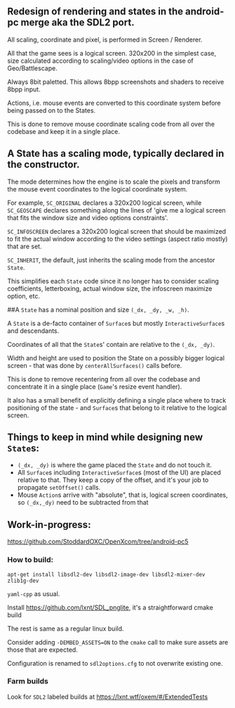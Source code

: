 ## Redesign of rendering and states in the android-pc merge aka the SDL2 port.


All scaling, coordinate and pixel, is performed in Screen / Renderer.

All that the game sees is a logical screen. 320x200 in the simplest case,
size calculated according to scaling/video options in the case of Geo/Battlescape.

Always 8bit paletted. This allows 8bpp screenshots and shaders to receive 8bpp input.

Actions, i.e. mouse events are converted to this coordinate system before
being passed on to the States.

This is done to remove mouse coordinate scaling code from all over the codebase
and keep it in a single place.



## A State has a scaling mode, typically declared in the constructor.



The mode determines how the engine is to scale the pixels and transform the mouse event
coordinates to the logical coordinate system.

For example, `SC_ORIGINAL` declares a 320x200 logical screen, while `SC_GEOSCAPE` declares
something along the lines of 'give me a logical screen that fits the window size and video
options constraints'.

`SC_INFOSCREEN` declares a 320x200 logical screen that should be maximized
to fit the actual window according to the video settings (aspect ratio mostly) that are set.

`SC_INHERIT`, the default, just inherits the scaling mode from the ancestor `State`.

This simplifies each `State` code since it no longer has to consider scaling coefficients,
letterboxing, actual window size, the infoscreen maximize option, etc.



##A `State` has a nominal position and size `(_dx, _dy, _w, _h)`.


A `State` is a de-facto container of `Surface`s but mostly `InteractiveSurface`s
and descendants.

Coordinates of all that the `State`s' contain are relative to the `(_dx, _dy)`.

Width and height are used to position the State on a possibly bigger
logical screen - that was done by `centerAllSurfaces()` calls before.

This is done to remove recentering from all over the codebase and concentrate it
in a single place (`Game`'s resize event handler).

It also has a small benefit of explicitly defining a single place where to track
positioning of the state - and `Surface`s that belong to it relative
to the logical screen.



## Things to keep in mind while designing new `State`s:


 - `(_dx, _dy)` is where the game placed the `State` and do not touch it.
 - All `Surface`s including `InteractiveSurface`s (most of the UI) are placed relative
   to that. They keep a copy of the offset, and it's your job to propagate `setOffset()` calls.
 - Mouse `Action`s arrive with "absolute", that is, logical screen coordinates, so `(_dx,_dy)` need to be subtracted from that



## Work-in-progress:

<https://github.com/StoddardOXC/OpenXcom/tree/android-pc5>

### How to build:

`apt-get install libsdl2-dev libsdl2-image-dev libsdl2-mixer-dev zlib1g-dev`

`yaml-cpp` as usual.

Install <https://github.com/lxnt/SDL_pnglite>, it's a straightforward cmake build

The rest is same as a regular linux build.

Consider adding `-DEMBED_ASSETS=ON` to the `cmake` call to make sure assets are those that are expected.


Configuration is renamed to `sdl2options.cfg` to not overwrite existing one.


### Farm builds

Look for `SDL2` labeled builds at <https://lxnt.wtf/oxem/#/ExtendedTests>






